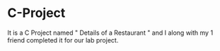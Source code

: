 # C-Project
It is a C Project named " Details of a Restaurant " and I along with my 1 friend completed it for our lab project.
